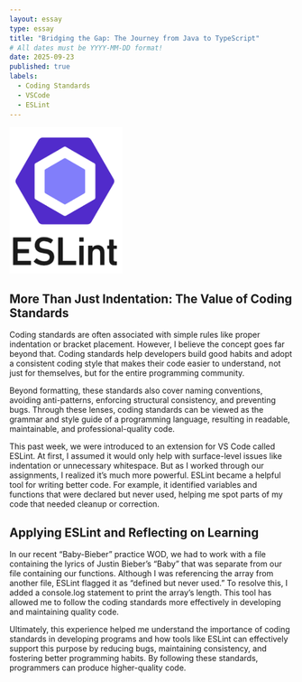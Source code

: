 ```yaml
---
layout: essay
type: essay
title: "Bridging the Gap: The Journey from Java to TypeScript"
# All dates must be YYYY-MM-DD format!
date: 2025-09-23
published: true
labels:
  - Coding Standards
  - VSCode
  - ESLint
---
```


<img width="200px" class="rounded float-start pe-4" src="../img/ESLintLogo.png">

## More Than Just Indentation: The Value of Coding Standards

  Coding standards are often associated with simple rules like proper indentation or bracket placement. However, I believe the concept goes far beyond that. Coding standards help developers build good habits and adopt a consistent coding style that makes their code easier to understand, not just for themselves, but for the entire programming community.
  
  Beyond formatting, these standards also cover naming conventions, avoiding anti-patterns, enforcing structural consistency, and preventing bugs. Through these lenses, coding standards can be viewed as the grammar and style guide of a programming language, resulting in readable, maintainable, and professional-quality code.

  This past week, we were introduced to an extension for VS Code called ESLint. At first, I assumed it would only help with surface-level issues like indentation or unnecessary whitespace. But as I worked through our assignments, I realized it’s much more powerful. ESLint became a helpful tool for writing better code. For example, it identified variables and functions that were declared but never used, helping me spot parts of my code that needed cleanup or correction.

## Applying ESLint and Reflecting on Learning

  In our recent “Baby-Bieber” practice WOD, we had to work with a file containing the lyrics of Justin Bieber’s “Baby” that was separate from our file containing our functions. Although I was referencing the array from another file, ESLint flagged it as “defined but never used.” To resolve this, I added a console.log statement to print the array’s length. This tool has allowed me to follow the coding standards more effectively in developing and maintaining quality code.

  Ultimately, this experience helped me understand the importance of coding standards in developing programs and how tools like ESLint can effectively support this purpose by reducing bugs, maintaining consistency, and fostering better programming habits. By following these standards, programmers can produce higher-quality code.

